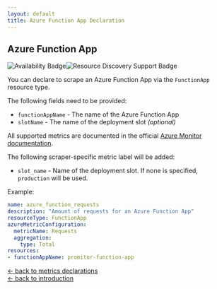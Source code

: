 ```yaml
---
layout: default
title: Azure Function App Declaration
---
```


## Azure Function App

![Availability Badge](https://img.shields.io/badge/Available%20Starting-v1.2-green.svg)![Resource Discovery Support Badge](https://img.shields.io/badge/Support%20for%20Resource%20Discovery-Yes-green.svg)

You can declare to scrape an Azure Function App via the `FunctionApp` resource
type.

The following fields need to be provided:

- `functionAppName` - The name of the Azure Function App
- `slotName` - The name of the deployment slot *(optional)*

All supported metrics are documented in the official [Azure Monitor documentation](https://docs.microsoft.com/en-us/azure/azure-monitor/platform/metrics-supported#microsoftwebsites-functions).

The following scraper-specific metric label will be added:

- `slot_name` - Name of the deployment slot. If none is specified, `production` will be used.

Example:

```yaml
name: azure_function_requests
description: "Amount of requests for an Azure Function App"
resourceType: FunctionApp
azureMetricConfiguration:
  metricName: Requests
  aggregation:
    type: Total
resources:
- functionAppName: promitor-function-app
```

<!-- markdownlint-disable MD033 -->
[&larr; back to metrics declarations](/configuration/v2.x/metrics)<br />
[&larr; back to introduction](/)
<!-- markdownlint-enable -->

